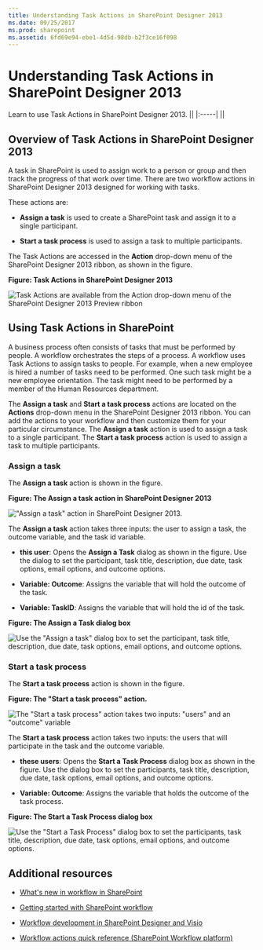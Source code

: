 ```yaml
---
title: Understanding Task Actions in SharePoint Designer 2013
ms.date: 09/25/2017
ms.prod: sharepoint
ms.assetid: 6fd69e94-ebe1-4d5d-98db-b2f3ce16f098
---
```



# Understanding Task Actions in SharePoint Designer 2013
Learn to use Task Actions in SharePoint Designer 2013.
||
|:-----|
||
   

## Overview of Task Actions in SharePoint Designer 2013
<a name="section1"> </a>

A task in SharePoint is used to assign work to a person or group and then track the progress of that work over time. There are two workflow actions in SharePoint Designer 2013 designed for working with tasks.
  
    
    
These actions are:
  
    
    

- **Assign a task** is used to create a SharePoint task and assign it to a single participant.
    
  
- **Start a task process** is used to assign a task to multiple participants.
    
  
The Task Actions are accessed in the **Action** drop-down menu of the SharePoint Designer 2013 ribbon, as shown in the figure.
  
    
    

**Figure: Task Actions in SharePoint Designer 2013**

  
    
    

  
    
    
![Task Actions are available from the Action drop-down menu of the SharePoint Designer 2013 Preview ribbon](../images/spd15-TaskActions1.png)
  
    
    

  
    
    

  
    
    

## Using Task Actions in SharePoint
<a name="section2"> </a>

A business process often consists of tasks that must be performed by people. A workflow orchestrates the steps of a process. A workflow uses Task Actions to assign tasks to people. For example, when a new employee is hired a number of tasks need to be performed. One such task might be a new employee orientation. The task might need to be performed by a member of the Human Resources department.
  
    
    
The **Assign a task** and **Start a task process** actions are located on the **Actions** drop-down menu in the SharePoint Designer 2013 ribbon. You can add the actions to your workflow and then customize them for your particular circumstance. The **Assign a task** action is used to assign a task to a single participant. The **Start a task process** action is used to assign a task to multiple participants.
  
    
    

### Assign a task

The **Assign a task** action is shown in the figure.
  
    
    

**Figure: The Assign a task action in SharePoint Designer 2013**

  
    
    

  
    
    
!["Assign a task" action in SharePoint Designer 2013.](../images/SPD15-TaskActions2.png)
  
    
    

  
    
    

  
    
    
The **Assign a task** action takes three inputs: the user to assign a task, the outcome variable, and the task id variable.
  
    
    

- **this user**: Opens the **Assign a Task** dialog as shown in the figure. Use the dialog to set the participant, task title, description, due date, task options, email options, and outcome options.
    
  
- **Variable: Outcome**: Assigns the variable that will hold the outcome of the task.
    
  
- **Variable: TaskID**: Assigns the variable that will hold the id of the task.
    
  

**Figure: The Assign a Task dialog box**

  
    
    

  
    
    
![Use the "Assign a task" dialog box to set the participant, task title, description, due date, task options, email options, and outcome options.](../images/SPD15-TaskActions3.png)
  
    
    

  
    
    

  
    
    

### Start a task process

The **Start a task process** action is shown in the figure.
  
    
    

**Figure: The "Start a task process" action.**

  
    
    

  
    
    
![The "Start a task process" action takes two inputs: "users" and an "outcome" variable](../images/SPD15-TaskActions4.png)
  
    
    

  
    
    

  
    
    
The **Start a task process** action takes two inputs: the users that will participate in the task and the outcome variable.
  
    
    

- **these users**: Opens the **Start a Task Process** dialog box as shown in the figure. Use the dialog box to set the participants, task title, description, due date, task options, email options, and outcome options.
    
  
- **Variable: Outcome**: Assigns the variable that holds the outcome of the task process.
    
  

**Figure: The Start a Task Process dialog box**

  
    
    

  
    
    
![Use the "Start a Task Process" dialog box to set the participants, task title, description, due date, task options, email options, and outcome options.](../images/SPD15-TaskActions5.png)
  
    
    

  
    
    

  
    
    

## Additional resources
<a name="bk_addresources"> </a>


-  [What's new in workflow in SharePoint](http://msdn.microsoft.com/library/6ab8a28b-fa2f-4530-8b55-a7f663bf15ea.aspx)
    
  
-  [Getting started with SharePoint workflow](http://msdn.microsoft.com/library/cc73be76-a329-449f-90ab-86822b1c2ee8.aspx)
    
  
-  [Workflow development in SharePoint Designer and Visio](workflow-development-in-sharepoint-designer-and-visio.md)
    
  
-  [Workflow actions quick reference (SharePoint Workflow platform)](workflow-actions-quick-reference-sharepoint-workflow-platform.md)
    
  

  
    
    

